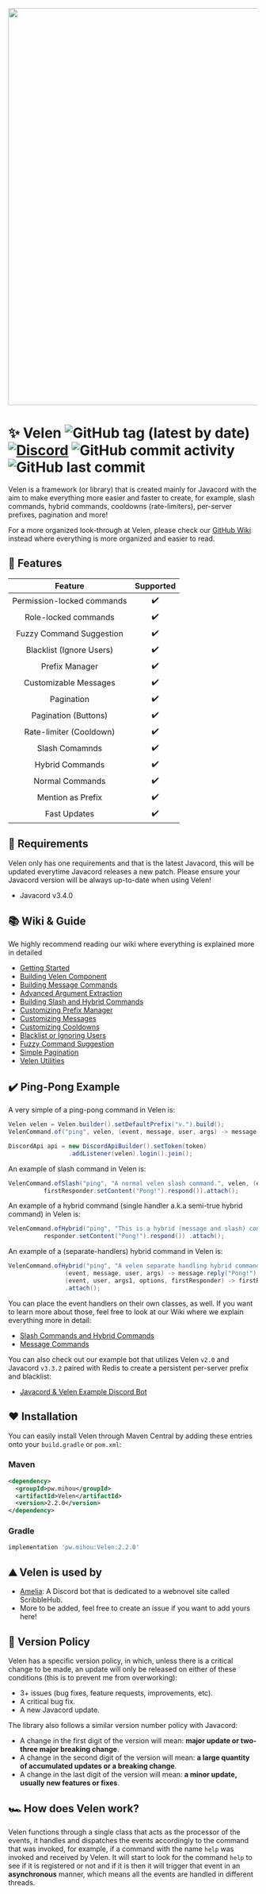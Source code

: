 <img src="https://i.ibb.co/Ny1V3sg/Velen-Banner.png" width="800px" width="250px">

# ✨ Velen ![GitHub tag (latest by date)](https://img.shields.io/github/v/tag/ShindouMihou/Velen?label=version&style=flat-square) [![Discord](https://img.shields.io/discord/807084089013174272?color=blue&label=Discord&style=flat-square)](https://discord.gg/9FefYq4p83) ![GitHub commit activity](https://img.shields.io/github/commit-activity/m/ShindouMihou/Velen?color=red&style=flat-square) ![GitHub last commit](https://img.shields.io/github/last-commit/ShindouMihou/Velen?color=orange&style=flat-square)
Velen is a framework (or library) that is created mainly for Javacord with the aim to make everything more easier
and faster to create, for example, slash commands, hybrid commands, cooldowns (rate-limiters), per-server prefixes, pagination and more!

For a more organized look-through at Velen, please check our [GitHub Wiki](https://github.com/ShindouMihou/Velen/wiki) instead
where everything is more organized and easier to read.

## 🎂 Features
|           Feature          	| Supported 	|
|:--------------------------:	|:---------:	|
| Permission-locked commands 	|     ✔️     	|
|    Role-locked commands    	|     ✔️     	|
|  Fuzzy Command Suggestion  	|     ✔️     	|
|  Blacklist (Ignore Users)  	|     ✔️     	|
|       Prefix Manager       	|     ✔️     	|
|    Customizable Messages   	|     ✔️     	|
|         Pagination         	|     ✔️     	|
|    Pagination (Buttons)     |     ✔️     	|
|   Rate-limiter (Cooldown)  	|     ✔️     	|
|       Slash Comamnds       	|     ✔️     	|
|       Hybrid Commands      	|     ✔️     	|
|       Normal Commands      	|     ✔️     	|
|      Mention as Prefix     	|     ✔️     	|
|        Fast Updates        	|     ✔️     	|

## 🔌 Requirements
Velen only has one requirements and that is the latest Javacord, this will be
updated everytime Javacord releases a new patch. Please ensure your Javacord version
will be always up-to-date when using Velen!
- Javacord v3.4.0

## 📚 Wiki & Guide
We highly recommend reading our wiki where everything is explained more in detailed
- [Getting Started](https://github.com/ShindouMihou/Velen/wiki/Getting-Started)
- [Building Velen Component](https://github.com/ShindouMihou/Velen/wiki/Velen-Main-Component)
- [Building Message Commands](https://github.com/ShindouMihou/Velen/wiki/Building-Commands!)
- [Advanced Argument Extraction](https://github.com/ShindouMihou/Velen/wiki/Advanced-Argument-Extraction)
- [Building Slash and Hybrid Commands](https://github.com/ShindouMihou/Velen/wiki/Building-Slash-&-Hybrid-Commands!)
- [Customizing Prefix Manager](https://github.com/ShindouMihou/Velen/wiki/Prefix-Manager)
- [Customizing Messages](https://github.com/ShindouMihou/Velen/wiki/Velen-Message-Component)
- [Customizing Cooldowns](https://github.com/ShindouMihou/Velen/wiki/Rate-limiter)
- [Blacklist or Ignoring Users](https://github.com/ShindouMihou/Velen/wiki/Blacklist!)
- [Fuzzy Command Suggestion](https://github.com/ShindouMihou/Velen/wiki/Fuzzy-Command-Suggestion)
- [Simple Pagination](https://github.com/ShindouMihou/Velen/wiki/Velen-Pagination-Helper)
- [Velen Utilities](https://github.com/ShindouMihou/Velen/wiki/Velen-Utils)

## ✔️ Ping-Pong Example
A very simple of a ping-pong command in Velen is:
```java
Velen velen = Velen.builder().setDefaultPrefix("v.").build();
VelenCommand.of("ping", velen, (event, message, user, args) -> message.reply("Pong!")).attach();

DiscordApi api = new DiscordApiBuilder().setToken(token)
                 .addListener(velen).login().join();
```

An example of slash command in Velen is:
```java
VelenCommand.ofSlash("ping", "A normal velen slash command.", velen, (event, user, args, options, firstResponder) -> 
          firstResponder.setContent("Pong!").respond()).attach();
```

An example of a hybrid command (single handler a.k.a semi-true hybrid command) in Velen is:
```java
VelenCommand.ofHybrid("ping", "This is a hybrid (message and slash) command.", velen, (event, responder, user, args) -> 
          responder.setContent("Pong!").respond()) .attach();
```


An example of a (separate-handlers) hybrid command in Velen is:
```java
VelenCommand.ofHybrid("ping", "A velen separate handling hybrid command!", velen, 
                (event, message, user, args) -> message.reply("Pong!"),
                (event, user, args1, options, firstResponder) -> firstResponder.setContent("Pong").respond())
                .attach();
```

You can place the event handlers on their own classes, as well. If you want to learn more about those,
feel free to look at our Wiki where we explain everything more in detail: 
- [Slash Commands and Hybrid Commands](https://github.com/ShindouMihou/Velen/wiki/Building-Slash-&-Hybrid-Commands!)
- [Message Commands](https://github.com/ShindouMihou/Velen/wiki/Building-Commands!)

You can also check out our example bot that utilizes Velen `v2.0` and Javacord `v3.3.2` paired with Redis to create
a persistent per-server prefix and blacklist:
- [Javacord & Velen Example Discord Bot](https://github.com/ShindouMihou/Javacord-Velen-Example)

## ❤️ Installation
You can easily install Velen through Maven Central by adding these entries onto your `build.gradle` or `pom.xml`:

### Maven
```xml
<dependency>
  <groupId>pw.mihou</groupId>
  <artifactId>Velen</artifactId>
  <version>2.2.0</version>
</dependency>
```

### Gradle
```gradle
implementation 'pw.mihou:Velen:2.2.0'
```

## ⛰️ Velen is used by
- [Amelia](https://github.com/ManaNet/Amelia): A Discord bot that is dedicated to a webnovel site called ScribbleHub.
- More to be added, feel free to create an issue if you want to add yours here!

## 🔮 Version Policy
Velen has a specific version policy, in which, unless there is a critical change to be made, an update will only be released on
either of these conditions (this is to prevent me from overworking):
- 3+ issues (bug fixes, feature requests, improvements, etc).
- A critical bug fix.
- A new Javacord update.

The library also follows a similar version number policy with Javacord:
- A change in the first digit of the version will mean: **major update or two-three major breaking change**.
- A change in the second digit of the version will mean: **a large quantity of __accumulated__ updates or a breaking change**.
- A change in the last digit of the version will mean: **a minor update, usually new features or fixes**.

## 🏎️ How does Velen work?
Velen functions through a single class that acts as the processor of the events, it handles and dispatches
the events accordingly to the command that was invoked, for example, if a command with the name `help` was invoked
and received by Velen. It will start to look for the command `help` to see if it is registered or not and if it
is then it will trigger that event in an **asynchronous** manner, which means all the events are handled in
different threads.

